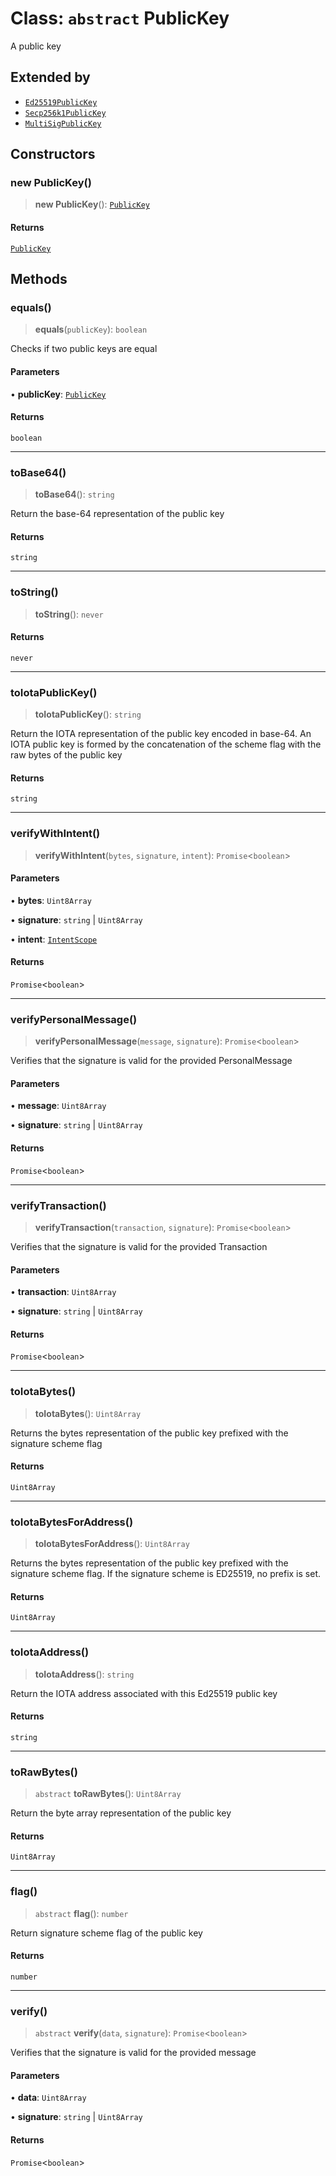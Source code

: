 # Class: `abstract` PublicKey

A public key

## Extended by

- [`Ed25519PublicKey`](../../keypairs/ed25519/classes/Ed25519PublicKey.md)
- [`Secp256k1PublicKey`](../../keypairs/secp256k1/classes/Secp256k1PublicKey.md)
- [`MultiSigPublicKey`](../../multisig/classes/MultiSigPublicKey.md)

## Constructors

### new PublicKey()

> **new PublicKey**(): [`PublicKey`](PublicKey.md)

#### Returns

[`PublicKey`](PublicKey.md)

## Methods

### equals()

> **equals**(`publicKey`): `boolean`

Checks if two public keys are equal

#### Parameters

• **publicKey**: [`PublicKey`](PublicKey.md)

#### Returns

`boolean`

---

### toBase64()

> **toBase64**(): `string`

Return the base-64 representation of the public key

#### Returns

`string`

---

### toString()

> **toString**(): `never`

#### Returns

`never`

---

### toIotaPublicKey()

> **toIotaPublicKey**(): `string`

Return the IOTA representation of the public key encoded in
base-64. An IOTA public key is formed by the concatenation
of the scheme flag with the raw bytes of the public key

#### Returns

`string`

---

### verifyWithIntent()

> **verifyWithIntent**(`bytes`, `signature`, `intent`): `Promise`\<`boolean`\>

#### Parameters

• **bytes**: `Uint8Array`

• **signature**: `string` \| `Uint8Array`

• **intent**: [`IntentScope`](../type-aliases/IntentScope.md)

#### Returns

`Promise`\<`boolean`\>

---

### verifyPersonalMessage()

> **verifyPersonalMessage**(`message`, `signature`): `Promise`\<`boolean`\>

Verifies that the signature is valid for the provided PersonalMessage

#### Parameters

• **message**: `Uint8Array`

• **signature**: `string` \| `Uint8Array`

#### Returns

`Promise`\<`boolean`\>

---

### verifyTransaction()

> **verifyTransaction**(`transaction`, `signature`): `Promise`\<`boolean`\>

Verifies that the signature is valid for the provided Transaction

#### Parameters

• **transaction**: `Uint8Array`

• **signature**: `string` \| `Uint8Array`

#### Returns

`Promise`\<`boolean`\>

---

### toIotaBytes()

> **toIotaBytes**(): `Uint8Array`

Returns the bytes representation of the public key
prefixed with the signature scheme flag

#### Returns

`Uint8Array`

---

### toIotaBytesForAddress()

> **toIotaBytesForAddress**(): `Uint8Array`

Returns the bytes representation of the public key
prefixed with the signature scheme flag. If the
signature scheme is ED25519, no prefix is set.

#### Returns

`Uint8Array`

---

### toIotaAddress()

> **toIotaAddress**(): `string`

Return the IOTA address associated with this Ed25519 public key

#### Returns

`string`

---

### toRawBytes()

> `abstract` **toRawBytes**(): `Uint8Array`

Return the byte array representation of the public key

#### Returns

`Uint8Array`

---

### flag()

> `abstract` **flag**(): `number`

Return signature scheme flag of the public key

#### Returns

`number`

---

### verify()

> `abstract` **verify**(`data`, `signature`): `Promise`\<`boolean`\>

Verifies that the signature is valid for the provided message

#### Parameters

• **data**: `Uint8Array`

• **signature**: `string` \| `Uint8Array`

#### Returns

`Promise`\<`boolean`\>
